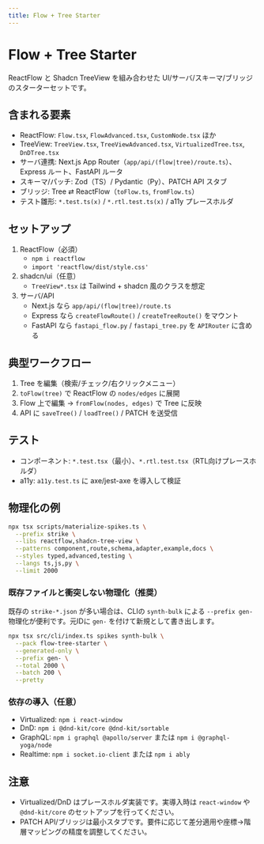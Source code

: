 ```yaml
---
title: Flow + Tree Starter
---
```


# Flow + Tree Starter

ReactFlow と Shadcn TreeView を組み合わせた UI/サーバ/スキーマ/ブリッジのスターターセットです。

## 含まれる要素
- ReactFlow: `Flow.tsx`, `FlowAdvanced.tsx`, `CustomNode.tsx` ほか
- TreeView: `TreeView.tsx`, `TreeViewAdvanced.tsx`, `VirtualizedTree.tsx`, `DnDTree.tsx`
- サーバ連携: Next.js App Router（`app/api/(flow|tree)/route.ts`）、Express ルート、FastAPI ルータ
- スキーマ/パッチ: Zod（TS）/ Pydantic（Py）、PATCH API スタブ
- ブリッジ: Tree ⇄ ReactFlow（`toFlow.ts`, `fromFlow.ts`）
- テスト雛形: `*.test.ts(x)` / `*.rtl.test.ts(x)` / a11y プレースホルダ

## セットアップ
1. ReactFlow（必須）
   - `npm i reactflow`
   - `import 'reactflow/dist/style.css'`
2. shadcn/ui（任意）
   - `TreeView*.tsx` は Tailwind + shadcn 風のクラスを想定
3. サーバ/API
   - Next.js なら `app/api/(flow|tree)/route.ts`
   - Express なら `createFlowRoute()` / `createTreeRoute()` をマウント
   - FastAPI なら `fastapi_flow.py` / `fastapi_tree.py` を `APIRouter` に含める

## 典型ワークフロー
1. Tree を編集（検索/チェック/右クリックメニュー）
2. `toFlow(tree)` で ReactFlow の `nodes/edges` に展開
3. Flow 上で編集 → `fromFlow(nodes, edges)` で Tree に反映
4. API に `saveTree()` / `loadTree()` / PATCH を送受信

## テスト
- コンポーネント: `*.test.tsx`（最小）、`*.rtl.test.tsx`（RTL向けプレースホルダ）
- a11y: `a11y.test.ts` に axe/jest-axe を導入して検証

## 物理化の例
```bash
npx tsx scripts/materialize-spikes.ts \
  --prefix strike \
  --libs reactflow,shadcn-tree-view \
  --patterns component,route,schema,adapter,example,docs \
  --styles typed,advanced,testing \
  --langs ts,js,py \
  --limit 2000
```

### 既存ファイルと衝突しない物理化（推奨）
既存の `strike-*.json` が多い場合は、CLIの `synth-bulk` による `--prefix gen-` 物理化が便利です。元IDに `gen-` を付けて新規として書き出します。

```bash
npx tsx src/cli/index.ts spikes synth-bulk \
  --pack flow-tree-starter \
  --generated-only \
  --prefix gen- \
  --total 2000 \
  --batch 200 \
  --pretty
```

### 依存の導入（任意）
- Virtualized: `npm i react-window`
- DnD: `npm i @dnd-kit/core @dnd-kit/sortable`
- GraphQL: `npm i graphql @apollo/server` または `npm i @graphql-yoga/node`
- Realtime: `npm i socket.io-client` または `npm i ably`

## 注意
- Virtualized/DnD はプレースホルダ実装です。実導入時は `react-window` や `@dnd-kit/core` のセットアップを行ってください。
- PATCH API/ブリッジは最小スタブです。要件に応じて差分適用や座標→階層マッピングの精度を調整してください。
